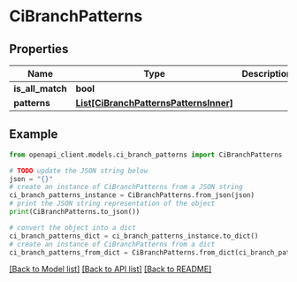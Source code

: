 # CiBranchPatterns


## Properties

Name | Type | Description | Notes
------------ | ------------- | ------------- | -------------
**is_all_match** | **bool** |  | [optional] 
**patterns** | [**List[CiBranchPatternsPatternsInner]**](CiBranchPatternsPatternsInner.md) |  | [optional] 

## Example

```python
from openapi_client.models.ci_branch_patterns import CiBranchPatterns

# TODO update the JSON string below
json = "{}"
# create an instance of CiBranchPatterns from a JSON string
ci_branch_patterns_instance = CiBranchPatterns.from_json(json)
# print the JSON string representation of the object
print(CiBranchPatterns.to_json())

# convert the object into a dict
ci_branch_patterns_dict = ci_branch_patterns_instance.to_dict()
# create an instance of CiBranchPatterns from a dict
ci_branch_patterns_from_dict = CiBranchPatterns.from_dict(ci_branch_patterns_dict)
```
[[Back to Model list]](../README.md#documentation-for-models) [[Back to API list]](../README.md#documentation-for-api-endpoints) [[Back to README]](../README.md)



